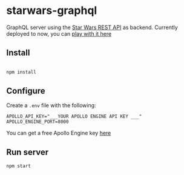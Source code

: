 # starwars-graphql

GraphQL server using the [Star Wars REST API](https://swapi.co) as backend. Currently deployed to now, you can [play with it here](https://starwars-graphql-rcbovadktx.now.sh/graphql)

## Install

```bash

npm install

```

## Configure

Create a `.env` file with the following:

```
APOLLO_API_KEY="___YOUR APOLLO ENGINE API KEY ___"
APOLLO_ENGINE_PORT=8000
```

You can get a free Apollo Engine key [here](https://engine.apollographql.com/login)

## Run server

```bash
npm start
```
